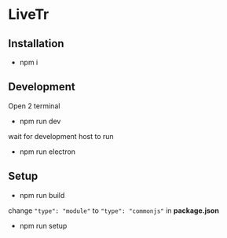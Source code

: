 # LiveTr

## Installation

- npm i

## Development

Open 2 terminal

- npm run dev

wait for development host to run

- npm run electron

## Setup

- npm run build

change `"type": "module"` to `"type": "commonjs"` in **package.json**

- npm run setup
